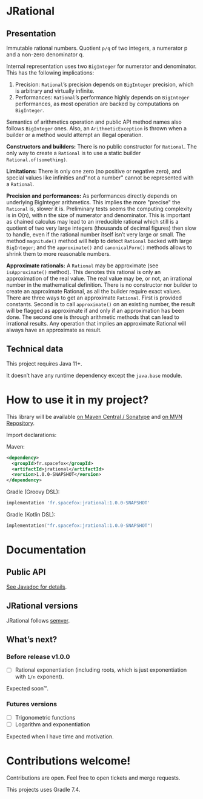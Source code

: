 # JRational

## Presentation

Immutable rational numbers. Quotient `p/q` of two integers, a numerator p and a non-zero denominator q.

Internal representation uses two `BigInteger` for numerator and denominator. This has the following implications:
1. Precision: `Rational`’s precision depends on `BigInteger` precision, which is arbitrary and virtually infinite.
2. Performances: `Rational`’s performance highly depends on `BigInteger` performances, as most operation are backed by 
   computations on `BigInteger`.

Semantics of arithmetics operation and public API method names also follows `BigInteger` ones. Also, an 
`ArithmeticException` is thrown when a builder or a method would attempt an illegal operation.

**Constructors and builders:** There is no public constructor for `Rational`. The only way to create a `Rational` is to
use a static builder `Rational.of(something)`.

**Limitations:** There is only one zero (no positive or negative zero), and special values like infinities and"not a 
number" cannot be represented with a `Rational`.

**Precision and performances:** As performances directly depends on underlying BigInteger arithmetics. This implies the
more "precise" the `Rational` is, slower it is. Preliminary tests seems the computing complexity is in O(n), with n the 
size of numerator and denominator. This is important as chained calculus may lead to an irreducible rational which still
is a quotient of two very large integers (thousands of decimal figures) then slow to handle, even if the rational number 
itself isn’t very large or small. The method `magnitude()` method will help to detect `Rational` backed with large 
`BigInteger`; and the `approximate()` and `canonicalForm()` methods allows to shrink them to more reasonable numbers.

**Approximate rationals:** A `Rational` may be approximate (see `isApproximate()` method). This denotes this rational is
only an approximation of the real value. The real value may be, or not, an irrational number in the mathematical
definition. There is no constructor nor builder to create an approximate Rational, as all the builder require exact 
values. There are three ways to get an approximate `Rational`. First is provided constants. Second is to call 
`approximate()` on an existing number, the result will be flagged as approximate if and only if an approximation has
been done. The second one is through arithmetic methods that can lead to irrational results. Any operation that implies
an approximate Rational will always have an approximate as result.

## Technical data

This project requires Java 11+.

It doesn’t have any runtime dependency except the `java.base` module.

# How to use it in my project?

This library will be available [on Maven Central / Sonatype](https://search.maven.org/artifact/fr.spacefox/jrational)
and [on MVN Repository](https://mvnrepository.com/artifact/fr.spacefox/jrational).

Import declarations:

Maven:
```xml
<dependency>
  <groupId>fr.spacefox</groupId>
  <artifactId>jrational</artifactId>
  <version>1.0.0-SNAPSHOT</version>
</dependency>
```

Gradle (Groovy DSL):
```groovy
implementation 'fr.spacefox:jrational:1.0.0-SNAPSHOT'
```

Gradle (Kotlin DSL):
```kotlin
implementation("fr.spacefox:jrational:1.0.0-SNAPSHOT")
```

# Documentation

## Public API

[See Javadoc for details](https://jvm-rationals.github.io/jrational/).

## JRational versions

JRational follows [semver](https://semver.org).

## What’s next?

### Before release v1.0.0

- [ ] Rational exponentiation (including roots, which is just exponentiation with `1/n` exponent).

Expected soon™.

### Futures versions

- [ ] Trigonometric functions
- [ ] Logarithm and exponentiation

Expected when I have time and motivation.

# Contributions welcome!

Contributions are open. Feel free to open tickets and merge requests.

This projects uses Gradle 7.4.